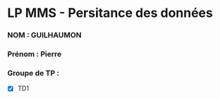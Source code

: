 # LP MMS - Persitance des données

### NOM : GUILHAUMON
### Prénom : Pierre
### Groupe de TP : 
- [x] TD1